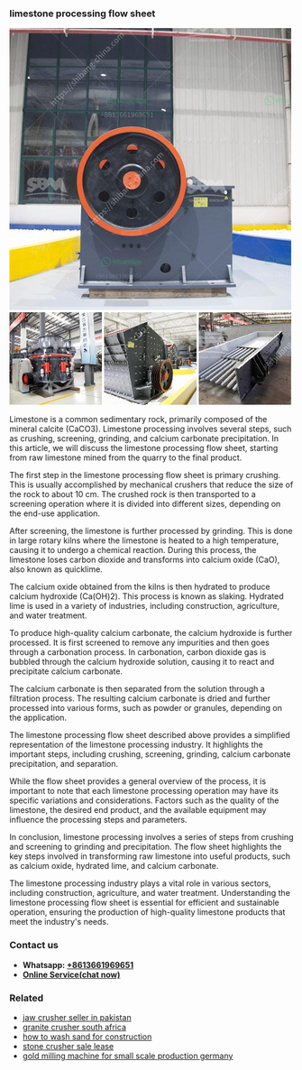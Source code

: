 <h3>limestone processing flow sheet</h3><img src='1703042160.jpg' alt=''><p>Limestone is a common sedimentary rock, primarily composed of the mineral calcite (CaCO3). Limestone processing involves several steps, such as crushing, screening, grinding, and calcium carbonate precipitation. In this article, we will discuss the limestone processing flow sheet, starting from raw limestone mined from the quarry to the final product.</p><p>The first step in the limestone processing flow sheet is primary crushing. This is usually accomplished by mechanical crushers that reduce the size of the rock to about 10 cm. The crushed rock is then transported to a screening operation where it is divided into different sizes, depending on the end-use application.</p><p>After screening, the limestone is further processed by grinding. This is done in large rotary kilns where the limestone is heated to a high temperature, causing it to undergo a chemical reaction. During this process, the limestone loses carbon dioxide and transforms into calcium oxide (CaO), also known as quicklime.</p><p>The calcium oxide obtained from the kilns is then hydrated to produce calcium hydroxide (Ca(OH)2). This process is known as slaking. Hydrated lime is used in a variety of industries, including construction, agriculture, and water treatment.</p><p>To produce high-quality calcium carbonate, the calcium hydroxide is further processed. It is first screened to remove any impurities and then goes through a carbonation process. In carbonation, carbon dioxide gas is bubbled through the calcium hydroxide solution, causing it to react and precipitate calcium carbonate.</p><p>The calcium carbonate is then separated from the solution through a filtration process. The resulting calcium carbonate is dried and further processed into various forms, such as powder or granules, depending on the application.</p><p>The limestone processing flow sheet described above provides a simplified representation of the limestone processing industry. It highlights the important steps, including crushing, screening, grinding, calcium carbonate precipitation, and separation.</p><p>While the flow sheet provides a general overview of the process, it is important to note that each limestone processing operation may have its specific variations and considerations. Factors such as the quality of the limestone, the desired end product, and the available equipment may influence the processing steps and parameters.</p><p>In conclusion, limestone processing involves a series of steps from crushing and screening to grinding and precipitation. The flow sheet highlights the key steps involved in transforming raw limestone into useful products, such as calcium oxide, hydrated lime, and calcium carbonate.</p><p>The limestone processing industry plays a vital role in various sectors, including construction, agriculture, and water treatment. Understanding the limestone processing flow sheet is essential for efficient and sustainable operation, ensuring the production of high-quality limestone products that meet the industry's needs.</p><h3>Contact us</h3><ul><li><strong>Whatsapp:&nbsp;<a href="https://wa.me/8613661969651">+8613661969651</a></strong></li><li><a href="https://swt.shibang-china.com/?git&amp;zhl&amp;limestone processing flow sheet"><strong>Online Service(chat now)</strong></a></li></ul><h3>Related</h3><ul><li><a href='jaw crusher seller in pakistan.md'>jaw crusher seller in pakistan</a></li><li><a href='granite crusher south africa.md'>granite crusher south africa</a></li><li><a href='how to wash sand for construction.md'>how to wash sand for construction</a></li><li><a href='stone crusher sale lease.md'>stone crusher sale lease</a></li><li><a href='gold milling machine for small scale production germany.md'>gold milling machine for small scale production germany</a></li></ul>